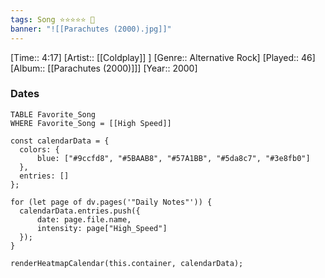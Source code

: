 ```yaml
---
tags: Song ⭐⭐⭐⭐⭐ 💛
banner: "![[Parachutes (2000).jpg]]"
---
```

[Time:: 4:17]
[Artist:: [[Coldplay]] ]
[Genre:: Alternative Rock]
[Played:: 46]
[Album:: [[Parachutes (2000)]]]
[Year:: 2000]
### Dates
````dataview
TABLE Favorite_Song
WHERE Favorite_Song = [[High Speed]]
````

  ```dataviewjs
const calendarData = { 
	colors: { 
		blue: ["#9ccfd8", "#5BAAB8", "#57A1BB", "#5da8c7", "#3e8fb0"] 
	}, 
	entries: [] 
}; 

for (let page of dv.pages('"Daily Notes"')) { 
	calendarData.entries.push({ 
		date: page.file.name, 
		intensity: page["High_Speed"]
	}); 
} 

renderHeatmapCalendar(this.container, calendarData);
```
